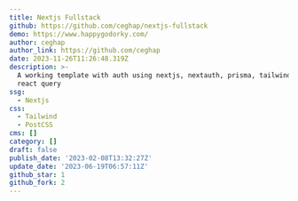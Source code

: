 ```yaml
---
title: Nextjs Fullstack
github: https://github.com/ceghap/nextjs-fullstack
demo: https://www.happygodorky.com/
author: ceghap
author_link: https://github.com/ceghap
date: 2023-11-26T11:26:48.319Z
description: >-
  A working template with auth using nextjs, nextauth, prisma, tailwindcss and
  react query
ssg:
  - Nextjs
css:
  - Tailwind
  - PostCSS
cms: []
category: []
draft: false
publish_date: '2023-02-08T13:32:27Z'
update_date: '2023-06-19T06:57:11Z'
github_star: 1
github_fork: 2
---
```

